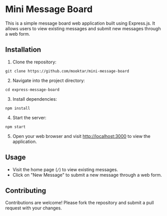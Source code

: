 # Mini Message Board

This is a simple message board web application built using Express.js. It allows users to view existing messages and submit new messages through a web form.

## Installation

1. Clone the repository:

```
git clone https://github.com/mooktar/mini-message-board
```

2. Navigate into the project directory:

```
cd express-message-board
```

3. Install dependencies:

```
npm install
```

4. Start the server:

```
npm start
```

5. Open your web browser and visit [http://localhost:3000](http://localhost:3000) to view the application.

## Usage

- Visit the home page (`/`) to view existing messages.
- Click on "New Message" to submit a new message through a web form.

## Contributing

Contributions are welcome! Please fork the repository and submit a pull request with your changes.
